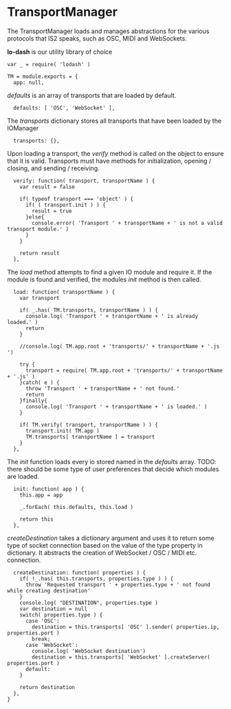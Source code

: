 TransportManager
================
The TransportManager loads and manages abstractions for the various protocols that IS2 speaks, such
as OSC, MIDI and WebSockets.

**lo-dash** is our utility library of choice

    var _ = require( 'lodash' )
		
    TM = module.exports = {
      app: null,

*defaults* is an array of transports that are loaded by default.

      defaults: [ 'OSC', 'WebSocket' ],

The *transports* dictionary stores all transports that have been loaded by the IOManager			

      transports: {},

Upon loading a transport, the *verify* method is called on the object to ensure that it is valid.
Transports must have methods for initialization, opening / closing, and sending / receiving.

      verify: function( transport, transportName ) {
        var result = false
        
        if( typeof transport === 'object' ) {
          if( ( transport.init ) ) {
            result = true
          }else{
            console.error( 'Transport ' + transportName + ' is not a valid transport module.' )
          }
        }
        
        return result
      },
      
The *load* method attempts to find a given IO module and require it. If the module is found and verified, the modules *init* method is then called.

      load: function( transportName ) {
        var transport
        
        if( _.has( TM.transports, transportName ) ) {
          console.log( 'Transport ' + transportName + ' is already loaded.' )
          return
        }
        
        //console.log( TM.app.root + 'transports/' + transportName + '.js ')
        
        try {
          transport = require( TM.app.root + 'transports/' + transportName + '.js' )
        }catch( e ) {
          throw 'Transport ' + transportName + ' not found.'
          return
        }finally{
          console.log( 'Transport ' + transportName + ' is loaded.' )
        }
        
        if( TM.verify( transport, transportName ) ) {
          transport.init( TM.app )
          TM.transports[ transportName ] = transport
        }
      },
      
The *init* function loads every io stored named in the *defaults* array. TODO: there should be some type of user preferences that decide which modules are loaded.

      init: function( app ) {
        this.app = app
        
        _.forEach( this.defaults, this.load )
        
        return this
      },
      
*createDestination* takes a dictionary argument and uses it to return some type of 
socket connection based on the value of the type property in dictionary. It abstracts the creation of
WebSocket / OSC / MIDI etc. connection.

      createDestination: function( properties ) {
        if( !_.has( this.transports, properties.type ) ) {
          throw 'Requested transport ' + properties.type + ' not found while creating destination'
        }
        console.log( "DESTINATION", properties.type )
        var destination = null
        switch( properties.type ) {
          case 'OSC':
            destination = this.transports[ 'OSC' ].sender( properties.ip, properties.port )
            break;
          case 'WebSocket':
            console.log( 'WebSocket destination')
            destination = this.transports[ 'WebSocket' ].createServer( properties.port )
          default:
        }
        
        return destination
      },
    }
